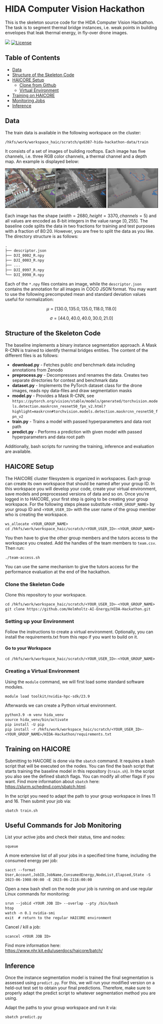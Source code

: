 # HIDA Computer Vision Hackathon

This is the skeleton source code for the HIDA Computer Vision Hackathon. The task is to segment thermal bridge instances, i.e. weak points in building envelopes that leak thermal energy, in fly-over drone images.

[![](https://img.shields.io/badge/python-3.9+-blue.svg)](https://www.python.org/downloads/) [![License](https://img.shields.io/badge/License-BSD_2--Clause-orange.svg)](https://opensource.org/licenses/BSD-2-Clause)

## Table of Contents

<!--ts-->
   * [Data](#data)
   * [Structure of the Skeleton Code](#structure-of-the-skeleton-code)
   * [HAICORE Setup](#haicore-setup)
     * [Clone from Github](#clone-the-skeleton-code)
     * [Virtual Environment](#creating-a-virtual-environment)
   * [Training on HAICORE](#training-on-haicore)
   * [Monitoring Jobs](#useful-commands-for-job-monitoring)
   * [Inference](#inference)
<!--te-->

## Data

The train data is available in the following workspace on the cluster:

```
/hkfs/work/workspace_haic/scratch/qx6387-hida-hackathon-data/train
```

It consists of a set of images of building rooftops. Each image has five channels, i.e. three RGB color channels, a thermal channel and a depth map. An example is displayed below:

![example](images/example.png)

Each image has the shape $(width=2680, height=3370, channels=5)$ and all values are encoded as 8-bit integers in the value range $[0,255]$. The baseline code splits the data in two fractions for training and test purposes with a fraction of 80:20. However, you are free to split the data as you like. The directory structure is as follows:

```
.
├── descriptor.json
├── DJI_0002_R.npy
├── DJI_0003_R.npy
├── ...
├── DJI_0997_R.npy
└── DJI_0998_R.npy
```

Each of the `*.npy` files contains an image, while the `descriptor.json` contains the annotation for all images in COCO JSON format. You may want to use the following precomputed mean and standard deviation values useful for normalization:

$$\mu = [130.0, 135.0, 135.0, 118.0, 118.0]$$

$$\sigma = [44.0, 40.0, 40.0, 30.0, 21.0]$$

## Structure of the Skeleton Code

The baseline implements a binary instance segmentation approach. A Mask R-CNN is trained to identify thermal bridges entities. The content of the different files is as follows:

- **download.py** - Fetches public *and* benchmark data including annotations from Zenodo
- **preprocess.py** - Decompresses and renames the data. Creates two separate directories for contest and benchmark data
- **dataset.py** - Implements the PyTorch dataset class for the drone images, reads npy data-files and draw segmentation masks
- **model.py** - Provides a Mask R-CNN, see `https://pytorch.org/vision/stable/models/generated/torchvision.models.detection.maskrcnn_resnet50_fpn_v2.html?highlight=maskrcnn#torchvision.models.detection.maskrcnn_resnet50_fpn_v2`
- **train.py** - Trains a model with passed hyperparameters and data root path
- **predict.py** - Performs a prediction with given model with passed hyperparameters and data root path

Additionally, bash scripts for running the training, inference and evaluation are available.

## HAICORE Setup

The HAICORE cluster filesystem is organized in workspaces. Each group can create its own workspace that should be named after your group ID. In this workspace you will develop your code, create your virtual environment, save models and preprocessed versions of data and so on. Once you're logged in to HAICORE, your first step is going to be creating your group workspace. For the following steps please substitute `<YOUR_GROUP_NAME>` by your group ID and `<YOUR_USER_ID>` with the user name of the group member who is creating the workspace.

```
ws_allocate <YOUR_GROUP_NAME>
cd /hkfs/work/workspace_haic/scratch/<YOUR_USER_ID>-<YOUR_GROUP_NAME>
```
You then have to give the other group members and the tutors access to the workspace you created.
Add the handles of the team members to `team.csv`. Then run:

```
./team-access.sh
```
You can use the same mechanism to give the tutors access for the performance evaluation at the end of the hackathon.

### Clone the Skeleton Code

Clone this repository to your workspace. 

```
cd /hkfs/work/workspace_haic/scratch/<YOUR_USER_ID>-<YOUR_GROUP_NAME>
git clone https://github.com/Helmholtz-AI-Energy/HIDA-Hackathon.git
```

### Setting up your Environment

Follow the instructions to create a virtual environment. Optionally, you can install the requirements.txt from this repo if you want to build on it. 

#### Go to your Workspace

```
cd /hkfs/work/workspace_haic/scratch/<YOUR_USER_ID>-<YOUR_GROUP_NAME>
```

### Creating a Virtual Environment

Using the `module` command, we will first load some standard software modules.

```
module load toolkit/nvidia-hpc-sdk/23.9
```

Afterwards we can create a Python virtual environment.

```
python3.9 -m venv hida_venv
source hida_venv/bin/activate
pip install -U pip
pip install -r /hkfs/work/workspace_haic/scratch/<YOUR_USER_ID>-<YOUR_GROUP_NAME>/HIDA-Hackathon/requirements.txt
```

## Training on HAICORE

Submitting to HAICORE is done via the `sbatch` command. It requires a bash script that will be executed on the nodes. You can find the bash script that starts training the baseline model in this repository (`train.sh`).  In the script you also see the defined sbatch flags. You can modify all other flags if you want. Find more information about `sbatch` here: https://slurm.schedmd.com/sbatch.html.

In the script you need to adapt the path to your group workspace in lines 11 and 16. Then submit your job via:

```
sbatch train.sh
```

## Useful Commands for Job Monitoring

List your active jobs and check their status, time and nodes:

```
squeue
```

A more extensive list of all your jobs in a specified time frame, including the consumed energy per job:

```
sacct --format User,Account,JobID,JobName,ConsumedEnergy,NodeList,Elapsed,State -S 2023-06-1908:00:00 -E 2023-06-2116:00:00
```

Open a new bash shell on the node your job is running on and use regular Linux commands for monitoring:

```
srun --jobid <YOUR JOB ID> --overlap --pty /bin/bash
htop
watch -n 0.1 nvidia-smi
exit  # return to the regular HAICORE environment
```

Cancel / kill a job:
   
```
scancel <YOUR JOB ID>
```

Find more information here: https://www.nhr.kit.edu/userdocs/haicore/batch/

## Inference

Once the instance segmentation model is trained the final segmentation is assessed using `predict.py`. For this, we will run your modified version on a held-out test set to obtain your final predictions. Therefore, make sure to properly adapt the predict script to whatever segmentation method you are using.

Adapt the paths to your group workspace and run it via:

```
sbatch predict.py
```
